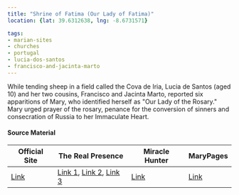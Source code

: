 ```yaml
---
title: "Shrine of Fatima (Our Lady of Fatima)"
location: {lat: 39.6312638, lng: -8.6731571}

tags:
- marian-sites
- churches
- portugal
- lucia-dos-santos
- francisco-and-jacinta-marto
---
```


While tending sheep in a field called the Cova de Iria, Lucia de Santos (aged 10) and her two cousins, Francisco and Jacinta Marto, reported six apparitions of Mary, who identified herself as "Our Lady of the Rosary."  Mary urged prayer of the rosary, penance for the conversion of sinners and consecration of Russia to her Immaculate Heart.

#### Source Material

| Official Site | The Real Presence | Miracle Hunter | MaryPages |
| --- | --- | --- | --- |
| [Link](https://www.fatima.pt/) | [Link 1](http://www.therealpresence.org/eucharst/misc/BVM/154_FATIMA_96x96_1.pdf), [Link 2](http://www.therealpresence.org/eucharst/misc/BVM/154_FATIMA_140x96_2.pdf), [Link 3](http://www.therealpresence.org/eucharst/misc/BVM/154_FATIMA_96x96_3.pdf) | [Link](https://www.miraclehunter.com/marian_apparitions/approved_apparitions/fatima/index.html) | [Link](https://www.marypages.com/fatima-(portugal)-1917.html) |


